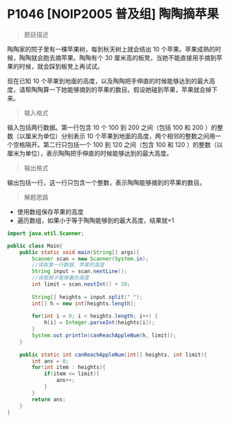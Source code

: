 # P1046 [NOIP2005 普及组] 陶陶摘苹果

> 题目描述

陶陶家的院子里有一棵苹果树，每到秋天树上就会结出 $10$ 个苹果。苹果成熟的时候，陶陶就会跑去摘苹果。陶陶有个 $30$ 厘米高的板凳，当她不能直接用手摘到苹果的时候，就会踩到板凳上再试试。


现在已知 $10$ 个苹果到地面的高度，以及陶陶把手伸直的时候能够达到的最大高度，请帮陶陶算一下她能够摘到的苹果的数目。假设她碰到苹果，苹果就会掉下来。

> 输入格式

输入包括两行数据。第一行包含 $10$ 个 $100$ 到 $200$ 之间（包括 $100$ 和 $200$ ）的整数（以厘米为单位）分别表示 $10$ 个苹果到地面的高度，两个相邻的整数之间用一个空格隔开。第二行只包括一个 $100$ 到 $120$ 之间（包含 $100$ 和 $120$ ）的整数（以厘米为单位），表示陶陶把手伸直的时候能够达到的最大高度。

> 输出格式

输出包括一行，这一行只包含一个整数，表示陶陶能够摘到的苹果的数目。

> 解题思路

- 使用数组保存苹果的高度
- 遍历数组，如果小于等于陶陶能够到的最大高度，结果就+1

```java
import java.util.Scanner;

public class Main{
    public static void main(String[] args){
        Scanner scan = new Scanner(System.in);
        //读取第一行数据，苹果的高度
		String input = scan.nextLine();
		//读取猴子能够着的高度
		int limit = scan.nextInt() + 30;
		
		String[] heights = input.split(" ");
		int[] h = new int[heights.length];
		
		for(int i = 0; i < heights.length; i++) {
			h[i] = Integer.parseInt(heights[i]);
		}
		System.out.println(canReachAppleNum(h, limit));
    }
    
    public static int canReachAppleNum(int[] heights, int limit){
        int ans = 0;
        for(int item : heights){
            if(item <= limit){
                ans++;
            }
        }
        return ans;
    }
}
```



